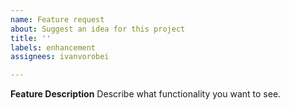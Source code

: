 ```yaml
---
name: Feature request
about: Suggest an idea for this project
title: ''
labels: enhancement
assignees: ivanvorobei

---
```


**Feature Description**
Describe what functionality you want to see.
